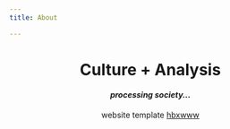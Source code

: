 ```yaml
---
title: About

---
```


<center>

# Culture + Analysis

#### _processing society... <i class="octicon octicon-watch"></i>_

website template [hbxwww](https://github.com/fortunewalla/hbxwww)

</center>